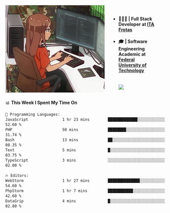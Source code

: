
<body >
  <div style="display: flex; width: auto; margin-right: 30px ">
    <img align="right" width="312" height="274" style="padding-right:20px; " src="assets/umiko.gif" alt="Computer man" />
    <ul style="flex: 1;">
      <li><h4>🧑🏽‍💻 | Full Stack Developer at <a href="https://itafrotas.com//">ITA Frotas</a></h4></li>
      <li><h4>🎓 | Software Engineering Academic at <a href="http://www.utfpr.edu.br/">Federal University of Technology</a></h4></li>
      <br/>
      <a href="https://skillicons.dev">
        <img src="https://skillicons.dev/icons?i=ts,react,nodejs,go,swift,js,adonis,postgres,c,heroku,gradle,firebase,flutter,docker,aws,java,redis,kubernetes&theme=light&&perline=6 " />
      </a>
    </ul>  
    <br/>
  </div>
</body>


<!--START_SECTION:waka-->
📊 **This Week I Spent My Time On** 

```text
💬 Programming Languages: 
JavaScript               1 hr 23 mins        █████████████░░░░░░░░░░░░   52.60 % 
PHP                      50 mins             ████████░░░░░░░░░░░░░░░░░   31.74 % 
Bash                     13 mins             ██░░░░░░░░░░░░░░░░░░░░░░░   08.35 % 
Text                     5 mins              █░░░░░░░░░░░░░░░░░░░░░░░░   03.75 % 
TypeScript               3 mins              ░░░░░░░░░░░░░░░░░░░░░░░░░   02.00 % 

🔥 Editors: 
WebStorm                 1 hr 27 mins        ██████████████░░░░░░░░░░░   54.60 % 
PhpStorm                 1 hr 7 mins         ███████████░░░░░░░░░░░░░░   42.60 % 
DataGrip                 4 mins              █░░░░░░░░░░░░░░░░░░░░░░░░   02.80 % 
```


<!--END_SECTION:waka-->

<!--
**danielr0d/danielr0d** is a ✨ _special_ ✨ repository because its `README.md` (this file) appears on your GitHub profile.

Here are some ideas to get you started:

- 🔭 I’m currently working on ...
- 🌱 I’m currently learning ...
- 👯 I’m looking to collaborate on ...
- 🤔 I’m looking for help with ...
- 💬 Ask me about ...
- 📫 How to reach me: ...
- 😄 Pronouns: ...
- ⚡ Fun fact: ...
-->
